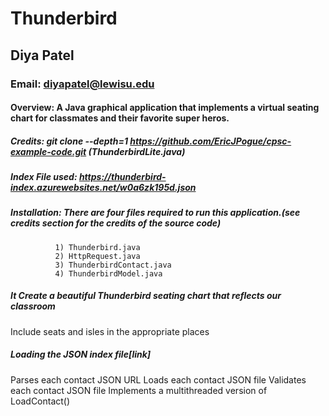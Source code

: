 # Thunderbird
## Diya Patel
### Email: diyapatel@lewisu.edu
#### Overview: A Java graphical application that implements a virtual seating chart for classmates and their favorite super heros.

##### Credits: git clone --depth=1 https://github.com/EricJPogue/cpsc-example-code.git (ThunderbirdLite.java)

##### Index File used: https://thunderbird-index.azurewebsites.net/w0a6zk195d.json

##### Installation: There are four files required to run this application.(see credits section for the credits of the source code)
              1) Thunderbird.java
              2) HttpRequest.java 
              3) ThunderbirdContact.java
              4) ThunderbirdModel.java 


##### It Create a beautiful Thunderbird seating chart that reflects our classroom
Include seats and isles in the appropriate places

##### Loading the JSON index file[link]
Parses each contact JSON URL
Loads each contact JSON file
Validates each contact JSON file
Implements a multithreaded version of LoadContact()

